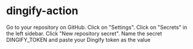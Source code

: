# dingify-action

Go to your repository on GitHub.
Click on "Settings".
Click on "Secrets" in the left sidebar.
Click "New repository secret".
Name the secret DINGIFY_TOKEN and paste your Dingify token as the value